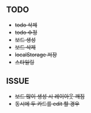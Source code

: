 ## TODO

- ~~todo 삭제~~
- ~~todo 수정~~
- ~~보드 생성~~
- ~~보드 삭제~~
- ~~localStorage 저장~~
- ~~스타일링~~

## ISSUE

- ~~보드 많이 생성 시 레이아웃 깨짐~~
- ~~동시에 두 카드를 edit 할 경우~~
